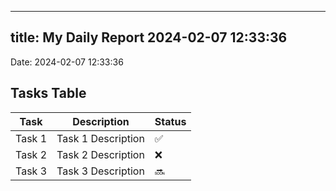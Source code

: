 
---
title: My Daily Report 2024-02-07 12:33:36
---

Date: 2024-02-07 12:33:36

## Tasks Table

| Task | Description | Status |
|------|-------------|--------|
| Task 1 | Task 1 Description | ✅ |
| Task 2 | Task 2 Description | ❌ |
| Task 3 | Task 3 Description | 🔜 |
